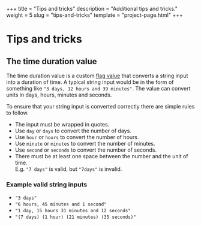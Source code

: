 +++
title = "Tips and tricks"
description = "Additional tips and tricks."
weight = 5
slug = "tips-and-tricks"
template = "project-page.html"
+++
# Tips and tricks

## The time duration value

The time duration value is a custom [flag value](https://pkg.go.dev/flag#Value) that converts a string input into a duration of time.
A typical string input would be in the form of something like `"3 days, 12 hours and 39 minutes"`.
The value can convert units in days, hours, minutes and seconds.

To ensure that your string input is converted correctly there are simple rules to follow.

- The input must be wrapped in quotes.
- Use `day` or `days` to convert the number of days.
- Use `hour` or `hours` to convert the number of hours.
- Use `minute` or `minutes` to convert the number of minutes.
- Use `second` or `seconds` to convert the number of seconds.
- There must be at least one space between the number and the unit of time.<br>
  E.g. `"7 days"` is valid, but `"7days"` is invalid.

### Example valid string inputs

- `"3 days"`
- `"6 hours, 45 minutes and 1 second"`
- `"1 day, 15 hours 31 minutes and 12 seconds"`
- `"(7 days) (1 hour) (21 minutes) (35 seconds)"`
